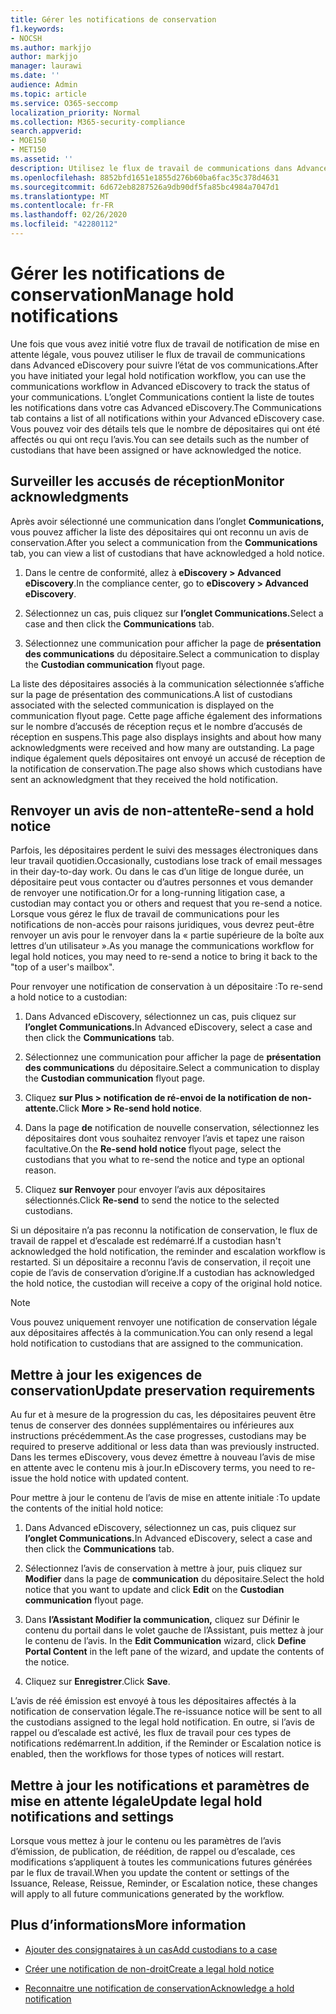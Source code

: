 ```yaml
---
title: Gérer les notifications de conservation
f1.keywords:
- NOCSH
ms.author: markjjo
author: markjjo
manager: laurawi
ms.date: ''
audience: Admin
ms.topic: article
ms.service: O365-seccomp
localization_priority: Normal
ms.collection: M365-security-compliance
search.appverid:
- MOE150
- MET150
ms.assetid: ''
description: Utilisez le flux de travail de communications dans Advanced eDiscovery pour suivre l’état de vos notifications de mise en attente légale et, si nécessaire, les mettre à jour et les renvoyer.
ms.openlocfilehash: 8852bfd1651e1855d276b60ba6fac35c378d4631
ms.sourcegitcommit: 6d672eb8287526a9db90df5fa85bc4984a7047d1
ms.translationtype: MT
ms.contentlocale: fr-FR
ms.lasthandoff: 02/26/2020
ms.locfileid: "42280112"
---
```

# <a name="manage-hold-notifications"></a><span data-ttu-id="96f60-103">Gérer les notifications de conservation</span><span class="sxs-lookup"><span data-stu-id="96f60-103">Manage hold notifications</span></span>

<span data-ttu-id="96f60-104">Une fois que vous avez initié votre flux de travail de notification de mise en attente légale, vous pouvez utiliser le flux de travail de communications dans Advanced eDiscovery pour suivre l’état de vos communications.</span><span class="sxs-lookup"><span data-stu-id="96f60-104">After you have initiated your legal hold notification workflow, you can use the communications workflow in Advanced eDiscovery to track the status of your communications.</span></span> <span data-ttu-id="96f60-105">L’onglet Communications contient la liste de toutes les notifications dans votre cas Advanced eDiscovery.</span><span class="sxs-lookup"><span data-stu-id="96f60-105">The Communications tab contains a list of all notifications within your Advanced eDiscovery case.</span></span> <span data-ttu-id="96f60-106">Vous pouvez voir des détails tels que le nombre de dépositaires qui ont été affectés ou qui ont reçu l’avis.</span><span class="sxs-lookup"><span data-stu-id="96f60-106">You can see details such as the number of custodians that have been assigned or have acknowledged the notice.</span></span>

## <a name="monitor-acknowledgments"></a><span data-ttu-id="96f60-107">Surveiller les accusés de réception</span><span class="sxs-lookup"><span data-stu-id="96f60-107">Monitor acknowledgments</span></span>

<span data-ttu-id="96f60-108">Après avoir sélectionné une communication dans l’onglet **Communications,** vous pouvez afficher la liste des dépositaires qui ont reconnu un avis de conservation.</span><span class="sxs-lookup"><span data-stu-id="96f60-108">After you select a communication from the **Communications** tab, you can view a list of custodians that have acknowledged a hold notice.</span></span> 

1. <span data-ttu-id="96f60-109">Dans le centre de conformité, allez à **eDiscovery > Advanced eDiscovery**.</span><span class="sxs-lookup"><span data-stu-id="96f60-109">In the compliance center, go to **eDiscovery > Advanced eDiscovery**.</span></span>

2. <span data-ttu-id="96f60-110">Sélectionnez un cas, puis cliquez sur **l’onglet Communications.**</span><span class="sxs-lookup"><span data-stu-id="96f60-110">Select a case and then click the **Communications** tab.</span></span>

3. <span data-ttu-id="96f60-111">Sélectionnez une communication pour afficher la page de **présentation des communications** du dépositaire.</span><span class="sxs-lookup"><span data-stu-id="96f60-111">Select a communication to display the **Custodian communication** flyout page.</span></span>

<span data-ttu-id="96f60-112">La liste des dépositaires associés à la communication sélectionnée s’affiche sur la page de présentation des communications.</span><span class="sxs-lookup"><span data-stu-id="96f60-112">A list of custodians associated with the selected communication is displayed on the communication flyout page.</span></span> <span data-ttu-id="96f60-113">Cette page affiche également des informations sur le nombre d’accusés de réception reçus et le nombre d’accusés de réception en suspens.</span><span class="sxs-lookup"><span data-stu-id="96f60-113">This page also displays insights and about how many acknowledgments were received and how many are outstanding.</span></span> <span data-ttu-id="96f60-114">La page indique également quels dépositaires ont envoyé un accusé de réception de la notification de conservation.</span><span class="sxs-lookup"><span data-stu-id="96f60-114">The page also shows which custodians have sent an acknowledgment that they received the hold notification.</span></span>

## <a name="re-send-a-hold-notice"></a><span data-ttu-id="96f60-115">Renvoyer un avis de non-attente</span><span class="sxs-lookup"><span data-stu-id="96f60-115">Re-send a hold notice</span></span>

<span data-ttu-id="96f60-116">Parfois, les dépositaires perdent le suivi des messages électroniques dans leur travail quotidien.</span><span class="sxs-lookup"><span data-stu-id="96f60-116">Occasionally, custodians lose track of email messages in their day-to-day work.</span></span> <span data-ttu-id="96f60-117">Ou dans le cas d’un litige de longue durée, un dépositaire peut vous contacter ou d’autres personnes et vous demander de renvoyer une notification.</span><span class="sxs-lookup"><span data-stu-id="96f60-117">Or for a long-running litigation case, a custodian may contact you or others and request that you re-send a notice.</span></span> <span data-ttu-id="96f60-118">Lorsque vous gérez le flux de travail de communications pour les notifications de non-accès pour raisons juridiques, vous devrez peut-être renvoyer un avis pour le renvoyer dans la « partie supérieure de la boîte aux lettres d’un utilisateur ».</span><span class="sxs-lookup"><span data-stu-id="96f60-118">As you manage the communications workflow for legal hold notices, you may need to re-send a notice to bring it back to the "top of a user's mailbox".</span></span>

<span data-ttu-id="96f60-119">Pour renvoyer une notification de conservation à un dépositaire :</span><span class="sxs-lookup"><span data-stu-id="96f60-119">To re-send a hold notice to a custodian:</span></span>

1. <span data-ttu-id="96f60-120">Dans Advanced eDiscovery, sélectionnez un cas, puis cliquez sur **l’onglet Communications.**</span><span class="sxs-lookup"><span data-stu-id="96f60-120">In Advanced eDiscovery, select a case and then click the **Communications** tab.</span></span>

2. <span data-ttu-id="96f60-121">Sélectionnez une communication pour afficher la page de **présentation des communications** du dépositaire.</span><span class="sxs-lookup"><span data-stu-id="96f60-121">Select a communication to display the **Custodian communication** flyout page.</span></span>

3. <span data-ttu-id="96f60-122">Cliquez **sur Plus > notification de ré-envoi de la notification de non-attente.**</span><span class="sxs-lookup"><span data-stu-id="96f60-122">Click **More > Re-send hold notice**.</span></span>

4. <span data-ttu-id="96f60-123">Dans la page **de** notification de nouvelle conservation, sélectionnez les dépositaires dont vous souhaitez renvoyer l’avis et tapez une raison facultative.</span><span class="sxs-lookup"><span data-stu-id="96f60-123">On the **Re-send hold notice** flyout page, select the custodians that you what to re-send the notice and type an optional reason.</span></span>

5. <span data-ttu-id="96f60-124">Cliquez **sur Renvoyer** pour envoyer l’avis aux dépositaires sélectionnés.</span><span class="sxs-lookup"><span data-stu-id="96f60-124">Click **Re-send** to send the notice to the selected custodians.</span></span>

<span data-ttu-id="96f60-125">Si un dépositaire n’a pas reconnu la notification de conservation, le flux de travail de rappel et d’escalade est redémarré.</span><span class="sxs-lookup"><span data-stu-id="96f60-125">If a custodian hasn't acknowledged the hold notification, the reminder and escalation workflow is restarted.</span></span> <span data-ttu-id="96f60-126">Si un dépositaire a reconnu l’avis de conservation, il reçoit une copie de l’avis de conservation d’origine.</span><span class="sxs-lookup"><span data-stu-id="96f60-126">If a custodian has acknowledged the hold notice, the custodian will receive a copy of the original hold notice.</span></span>

> [!NOTE]
> <span data-ttu-id="96f60-127">Vous pouvez uniquement renvoyer une notification de conservation légale aux dépositaires affectés à la communication.</span><span class="sxs-lookup"><span data-stu-id="96f60-127">You can only resend a legal hold notification to custodians that are assigned to the communication.</span></span> 

## <a name="update-preservation-requirements"></a><span data-ttu-id="96f60-128">Mettre à jour les exigences de conservation</span><span class="sxs-lookup"><span data-stu-id="96f60-128">Update preservation requirements</span></span>
  
<span data-ttu-id="96f60-129">Au fur et à mesure de la progression du cas, les dépositaires peuvent être tenus de conserver des données supplémentaires ou inférieures aux instructions précédemment.</span><span class="sxs-lookup"><span data-stu-id="96f60-129">As the case progresses, custodians may be required to preserve additional or less data than was previously instructed.</span></span> <span data-ttu-id="96f60-130">Dans les termes eDiscovery, vous devez émettre à nouveau l’avis de mise en attente avec le contenu mis à jour.</span><span class="sxs-lookup"><span data-stu-id="96f60-130">In eDiscovery terms, you need to re-issue the hold notice with updated content.</span></span>

<span data-ttu-id="96f60-131">Pour mettre à jour le contenu de l’avis de mise en attente initiale :</span><span class="sxs-lookup"><span data-stu-id="96f60-131">To update the contents of the initial hold notice:</span></span>

1. <span data-ttu-id="96f60-132">Dans Advanced eDiscovery, sélectionnez un cas, puis cliquez sur **l’onglet Communications.**</span><span class="sxs-lookup"><span data-stu-id="96f60-132">In Advanced eDiscovery, select a case and then click the **Communications** tab.</span></span>

2. <span data-ttu-id="96f60-133">Sélectionnez l’avis de conservation à mettre à jour, puis cliquez sur **Modifier** dans la page de **communication** du dépositaire.</span><span class="sxs-lookup"><span data-stu-id="96f60-133">Select the hold notice that you want to update and click **Edit** on the **Custodian communication** flyout page.</span></span>

3. <span data-ttu-id="96f60-134">Dans **l’Assistant Modifier la communication,** cliquez sur Définir le contenu du portail dans le volet gauche de l’Assistant, puis mettez à jour le contenu de l’avis. </span><span class="sxs-lookup"><span data-stu-id="96f60-134">In the **Edit Communication** wizard, click **Define Portal Content** in the left pane of the wizard, and update the contents of the notice.</span></span>

4. <span data-ttu-id="96f60-135">Cliquez sur **Enregistrer**.</span><span class="sxs-lookup"><span data-stu-id="96f60-135">Click **Save**.</span></span>

<span data-ttu-id="96f60-136">L’avis de réé émission est envoyé à tous les dépositaires affectés à la notification de conservation légale.</span><span class="sxs-lookup"><span data-stu-id="96f60-136">The re-issuance notice will be sent to all the custodians assigned to the legal hold notification.</span></span> <span data-ttu-id="96f60-137">En outre, si l’avis de rappel ou d’escalade est activé, les flux de travail pour ces types de notifications redémarrent.</span><span class="sxs-lookup"><span data-stu-id="96f60-137">In addition, if the Reminder or Escalation notice is enabled, then the workflows for those types of notices will restart.</span></span>

## <a name="update-legal-hold-notifications-and-settings"></a><span data-ttu-id="96f60-138">Mettre à jour les notifications et paramètres de mise en attente légale</span><span class="sxs-lookup"><span data-stu-id="96f60-138">Update legal hold notifications and settings</span></span>

<span data-ttu-id="96f60-139">Lorsque vous mettez à jour le contenu ou les paramètres de l’avis d’émission, de publication, de réédition, de rappel ou d’escalade, ces modifications s’appliquent à toutes les communications futures générées par le flux de travail.</span><span class="sxs-lookup"><span data-stu-id="96f60-139">When you update the content or settings of the Issuance, Release, Reissue, Reminder, or Escalation notice, these changes will apply to all future communications generated by the workflow.</span></span>

## <a name="more-information"></a><span data-ttu-id="96f60-140">Plus d’informations</span><span class="sxs-lookup"><span data-stu-id="96f60-140">More information</span></span>

- [<span data-ttu-id="96f60-141">Ajouter des consignataires à un cas</span><span class="sxs-lookup"><span data-stu-id="96f60-141">Add custodians to a case</span></span>](add-custodians-to-case.md)

- [<span data-ttu-id="96f60-142">Créer une notification de non-droit</span><span class="sxs-lookup"><span data-stu-id="96f60-142">Create a legal hold notice</span></span>](create-hold-notification.md)

- [<span data-ttu-id="96f60-143">Reconnaitre une notification de conservation</span><span class="sxs-lookup"><span data-stu-id="96f60-143">Acknowledge a hold notification</span></span>](acknowledge-hold-notification.md)

